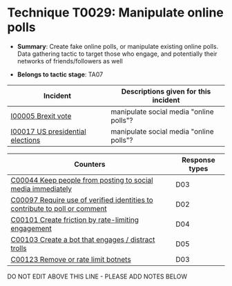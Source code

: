 # Technique T0029: Manipulate online polls

* **Summary**: Create fake online polls, or manipulate existing online polls. Data gathering tactic to target those who engage, and potentially their networks of friends/followers as well

* **Belongs to tactic stage**: TA07


| Incident | Descriptions given for this incident |
| -------- | -------------------- |
| [I00005 Brexit vote](../generated_pages/incidents/I00005.md) | manipulate social media "online polls"?  |
| [I00017 US presidential elections](../generated_pages/incidents/I00017.md) | manipulate social media "online polls"?  |



| Counters | Response types |
| -------- | -------------- |
| [C00044 Keep people from posting to social media immediately](../generated_pages/counters/C00044.md) | D03 |
| [C00097 Require use of verified identities to contribute to poll or comment](../generated_pages/counters/C00097.md) | D02 |
| [C00101 Create friction by rate-limiting engagement](../generated_pages/counters/C00101.md) | D04 |
| [C00103 Create a bot that engages / distract trolls](../generated_pages/counters/C00103.md) | D05 |
| [C00123 Remove or rate limit botnets](../generated_pages/counters/C00123.md) | D03 |


DO NOT EDIT ABOVE THIS LINE - PLEASE ADD NOTES BELOW